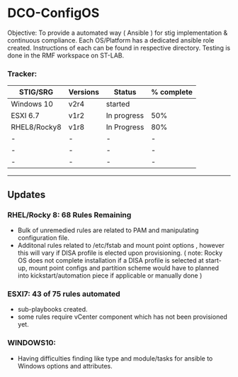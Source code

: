 # DCO-ConfigOS

Objective: To provide a automated way ( Ansible ) for stig implementation & continuous compliance. Each OS/Platform has a dedicated ansible role created. Instructions of each can be found in respective directory. Testing is done in the RMF workspace on ST-LAB.
 
### Tracker:
| STIG/SRG                 |Versions    |Status           | % complete |
|--------------------------|------------|-----------------|-----------|
|Windows 10                | v2r4       |started          |  |
|ESXI 6.7                  | v1r2       |In progress      |  50%|
|RHEL8/Rocky8              | v1r8       |In Progress      |  80%|
|-                         | -          |-                | - |
|-                         | -          |-                | - |
|-           | -       |-     | - |

---

## Updates

### RHEL/Rocky 8: 68 Rules Remaining  
- Bulk of unremedied rules are related to PAM and manipulating configuration file.
- Additonal rules related to /etc/fstab and mount point options , however this will vary if DISA profile is elected upon provisioning. 
( note: Rocky OS does not complete installation if a DISA profile is selected at start-up, mount point configs and partition scheme would have to planned into kickstart/automation piece if applicable or manually done )

### ESXI7:  43 of 75 rules automated
- sub-playbooks created.
- some rules require vCenter component which has not been provisioned yet.


### WINDOWS10: 
- Having difficulties finding like type and module/tasks for ansible to Windows options and attributes.

	
